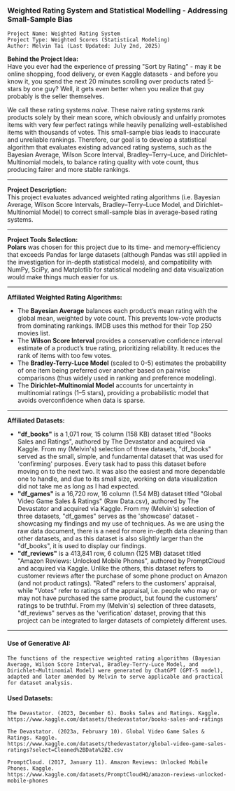 ### Weighted Rating System and Statistical Modelling - Addressing Small-Sample Bias

    Project Name: Weighted Rating System
    Project Type: Weighted Scores (Statistical Modeling)
    Author: Melvin Tai (Last Updated: July 2nd, 2025)

**Behind the Project Idea:**  
Have you ever had the experience of pressing "Sort by Rating" - may it be online shopping, food delivery, or even Kaggle datasets - and before you know it, you spend the next 20 minutes scrolling over products rated 5-stars by one guy? Well, it gets even better when you realize that guy probably is the seller themselves. 

We call these rating systems *naive*. These naive rating systems rank products solely by their mean score, which obviously and unfairly promotes items with very few perfect ratings while heavily penalizing well-established items with thousands of votes. This small-sample bias leads to inaccurate and unreliable rankings. Therefore, our goal is to develop a statistical algorithm that evaluates existing advanced rating systems, such as the Bayesian Average, Wilson Score Interval, Bradley–Terry–Luce, and Dirichlet–Multinomial models, to balance rating quality with vote count, thus producing fairer and more stable rankings.

---

**Project Description:**  
This project evaluates advanced weighted rating algorithms (i.e. Bayesian Average, Wilson Score Intervals, Bradley–Terry–Luce Model, and Dirichlet–Multinomial Model) to correct small-sample bias in average-based rating systems.

---

**Project Tools Selection:**  
**Polars** was chosen for this project due to its time- and memory-efficiency that exceeds Pandas for large datasets (although Pandas was still applied in the investigation for in-depth statistical models), and compatibility with NumPy, SciPy, and Matplotlib for statistical modeling and data visualization would make things much easier for us.

---

**Affiliated Weighted Rating Algorithms:**
- The **Bayesian Average** balances each product’s mean rating with the global mean, weighted by vote count. This prevents low-vote products from dominating rankings. IMDB uses this method for their Top 250 movies list.
- The **Wilson Score Interval** provides a conservative confidence interval estimate of a product’s true rating, prioritizing reliability. It reduces the rank of items with too few votes.
- The **Bradley-Terry-Luce Model** (scaled to 0-5) estimates the probability of one item being preferred over another based on pairwise comparisons (thus widely used in ranking and preference modeling).
- The **Dirichlet–Multinomial Model** accounts for uncertainty in multinomial ratings (1–5 stars), providing a probabilistic model that avoids overconfidence when data is sparse.

---

**Affiliated Datasets:**
- **"df_books"** is a 1,071 row, 15 column (158 KB) dataset titled "Books Sales and Ratings", authored by The Devastator and acquired via Kaggle. From my (Melvin's) selection of three datasets, "df_books" served as the small, simple, and fundamental dataset that was used for 'confirming' purposes. Every task had to pass this dataset before moving on to the next two. It was also the easiest and more dependable one to handle, and due to its small size, working on data visualization did not take me as long as I had expected.
- **"df_games"** is a 16,720 row, 16 column (1.54 MB) dataset titled "Global Video Game Sales & Ratings" (Raw Data.csv), authored by The Devastator and acquired via Kaggle. From my (Melvin's) selection of three datasets, "df_games" serves as the 'showcase' dataset - showcasing my findings and my use of techniques. As we are using the raw data document, there is a need for more in-depth data cleaning than other datasets, and as this dataset is also slightly larger than the "df_books", it is used to display our findings.
- **"df_reviews"** is a 413,841 row, 6 column (125 MB) dataset titled "Amazon Reviews: Unlocked Mobile Phones", authored by PromptCloud and acquired via Kaggle. Unlike the others, this dataset refers to customer reviews after the purchase of some phone product on Amazon (and not product ratings). "Rated" refers to the customers' appraisal, while "Votes" refer to ratings of the appraisal, i.e. people who may or may not have purchased the same product, but found the customers' ratings to be truthful. From my (Melvin's) selection of three datasets, "df_reviews" serves as the 'verification' dataset, proving that this project can be integrated to larger datasets of completely different uses.

---

#### Use of Generative AI:
    The functions of the respective weighted rating algorithms (Bayesian Average, Wilson Score Interval, Bradley-Terry-Luce Model, and Dirichlet–Multinomial Model) were generated by ChatGPT (GPT-5 model), adapted and later amended by Melvin to serve applicable and practical for dataset analysis.

#### Used Datasets:
    The Devastator. (2023, December 6). Books Sales and Ratings. Kaggle.
    https://www.kaggle.com/datasets/thedevastator/books-sales-and-ratings

    The Devastator. (2023a, February 10). Global Video Game Sales & Ratings. Kaggle.
    https://www.kaggle.com/datasets/thedevastator/global-video-game-sales-ratings?select=Cleaned%2BData%2B2.csv

    PromptCloud. (2017, January 11). Amazon Reviews: Unlocked Mobile Phones. Kaggle.
    https://www.kaggle.com/datasets/PromptCloudHQ/amazon-reviews-unlocked-mobile-phones
